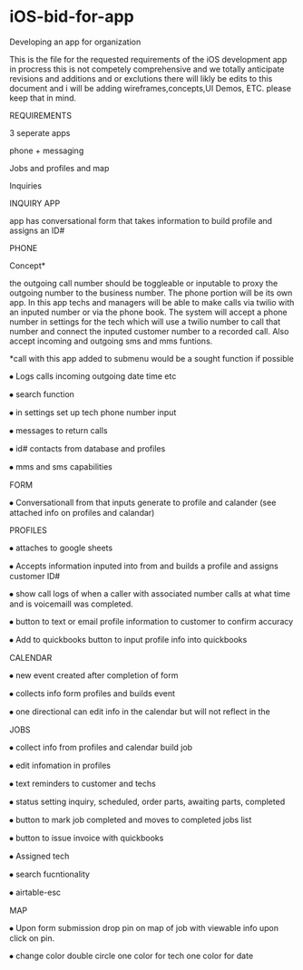# iOS-bid-for-app

Developing an app for organization

This is the file for the requested requirements of the iOS development app in procress this is not competely comprehensive and we totally anticipate revisions and additions and or exclutions there will likly be edits to this document and i will be adding wireframes,concepts,UI Demos, ETC. please keep that in mind.  

REQUIREMENTS

3 seperate apps

phone + messaging 

Jobs and profiles and map

Inquiries 


INQUIRY APP

app has conversational form that takes information to build profile and assigns an ID# 

PHONE

Concept*

the outgoing call number should be toggleable or inputable to proxy the outgoing number to the business number.
The phone portion will be its own app. In this app techs and managers will be able to make calls via twilio with an inputed number or via the phone book. The system will accept a phone number in settings for the tech which will use a twilio number to call that number and connect the inputed customer number to a recorded call. Also accept incoming and outgoing sms and mms funtions. 

*call with this app added to submenu would be a sought function if possible

⦁	Logs calls incoming outgoing date time etc

⦁	search function

⦁	in settings set up tech phone number input

⦁	messages to return calls

⦁	id# contacts from database and profiles

⦁	mms and sms capabilities


FORM


⦁	Conversationall from that inputs generate to profile and calander (see attached info on profiles and calandar)


PROFILES

⦁	attaches to google sheets

⦁	Accepts information inputed into from and builds a profile and assigns customer ID#

⦁	show call logs of when a caller with associated number calls at what time and is voicemaill was completed. 

⦁	button to text or email profile information to customer to confirm accuracy

⦁	Add to quickbooks button to input profile info into quickbooks




CALENDAR


⦁	new event created after completion of form

⦁	collects info form profiles and builds event 

⦁	one directional can edit info in the calendar but will not reflect in the 


JOBS


⦁	collect info from profiles and calendar build job 

⦁	edit infomation in profiles 

⦁	text reminders to customer and techs

⦁	status setting inquiry, scheduled, order parts, awaiting parts, completed

⦁	button to mark job completed and moves to completed jobs list

⦁	button to issue invoice with quickbooks

⦁	Assigned tech 

⦁	search fucntionality

⦁	airtable-esc


MAP


⦁	Upon form submission drop pin on map of job with viewable info upon click on pin.

⦁	change color double circle one color for tech one color for date

